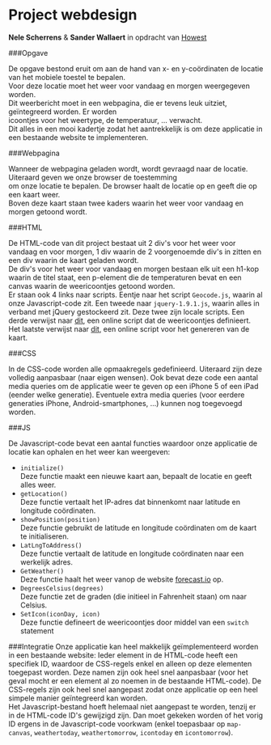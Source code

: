 Project webdesign
=================
**Nele Scherrens** & **Sander Wallaert** in opdracht van [Howest](http://www.howest.be) 

###Opgave

De opgave bestond eruit om aan de hand van x- en y-coördinaten de locatie van het mobiele toestel te bepalen.	
Voor deze locatie moet het weer voor vandaag en morgen weergegeven worden.	
Dit weerbericht moet in een webpagina, die er tevens leuk uitziet, geïntegreerd worden. Er worden	
icoontjes voor het weertype, de temperatuur, ... verwacht.	
Dit alles in een mooi kadertje zodat het aantrekkelijk is om deze applicatie in een bestaande website te implementeren.

###Webpagina

Wanneer de webpagina geladen wordt, wordt gevraagd naar de locatie. Uiteraard geven we onze browser de toestemming	
om onze locatie te bepalen.
De browser haalt de locatie op en geeft die op een kaart weer.	
Boven deze kaart staan twee kaders waarin het weer voor vandaag en morgen getoond wordt.


###HTML

De HTML-code van dit project bestaat uit 2 div's voor het weer voor vandaag en voor morgen, 1 div waarin de 2 voorgenoemde div's in zitten en een div waarin de kaart geladen wordt.	
De div's voor het weer voor vandaag en morgen bestaan elk uit een h1-kop waarin de titel staat, een p-element die de temperaturen bevat en een canvas waarin de weericoontjes getoond worden.  
Er staan ook 4 links naar scripts. Eentje naar het script `Geocode.js`, waarin al onze Javascript-code zit. Een tweede naar `jquery-1.9.1.js`, waarin alles in verband met jQuery gestockeerd zit. Deze twee zijn locale scripts.
Een derde verwijst naar [dit](https://rawgithub.com/darkskyapp/skycons/master/skycons.js), een online script dat de weericoontjes definieert. Het laatste verwijst naar [dit](https://maps.googleapis.com/maps/api/js?v=3.exp&sensor=false), een online script voor het genereren van de kaart.


###CSS

In de CSS-code worden alle opmaakregels gedefinieerd. Uiteraard zijn deze volledig aanpasbaar (naar eigen wensen).
Ook bevat deze code een aantal media queries om de applicatie weer te geven op een iPhone 5 of een iPad (eender welke generatie). Eventuele extra media queries (voor eerdere generaties iPhone, Android-smartphones, ...) kunnen nog toegevoegd worden.


###JS

De Javascript-code bevat een aantal functies waardoor onze applicatie de locatie kan ophalen en het weer kan weergeven:
* `initialize()`	
Deze functie maakt een nieuwe kaart aan, bepaalt de locatie en geeft alles weer.
* `getLocation()`	
Deze functie vertaalt het IP-adres dat binnenkomt naar latitude en longitude coördinaten.
* `showPosition(position)`	
Deze functie gebruikt de latitude en longitude coördinaten om de kaart te initialiseren.
* `LatLngToAddress()`	
Deze functie vertaalt de latitude en longitude coördinaten naar een werkelijk adres.
* `GetWeather()`	
Deze functie haalt het weer vanop de website [forecast.io](http://forecast.io/) op.
* `DegreesCelsius(degrees)`		
Deze functie zet de graden (die initieel in Fahrenheit staan) om naar Celsius.
* `SetIcon(iconDay, icon)`	
Deze functie defineert de weericoontjes door middel van een `switch` statement

###Integratie
Onze applicatie kan heel makkelijk geïmplementeerd worden in een bestaande website: 
Ieder element in de HTML-code heeft een specifiek ID, waardoor de CSS-regels enkel en alleen op deze elementen toegepast worden. Deze namen zijn ook heel snel aanpasbaar (voor het geval mocht er een element al zo noemen in de bestaande HTML-code). De CSS-regels zijn ook heel snel aangepast zodat onze applicatie op een heel simpele manier geïntegreerd kan worden.  
Het Javascript-bestand hoeft helemaal niet aangepast te worden, tenzij er in de HTML-code ID's gewijzigd zijn. Dan moet gekeken worden of het vorig ID ergens in de Javascript-code voorkwam (enkel toepasbaar op `map-canvas`, `weathertoday`, `weathertomorrow`, `icontoday` en `icontomorrow`).  
